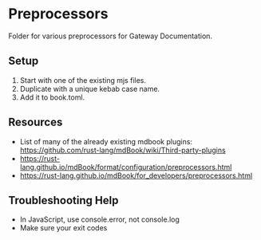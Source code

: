 # Preprocessors

Folder for various preprocessors for Gateway Documentation.

## **Setup**

1. Start with one of the existing mjs files.
2. Duplicate with a unique kebab case name.
3. Add it to book.toml.

## **Resources**

- List of many of the already existing mdbook plugins: https://github.com/rust-lang/mdBook/wiki/Third-party-plugins
- https://rust-lang.github.io/mdBook/format/configuration/preprocessors.html
- https://rust-lang.github.io/mdBook/for_developers/preprocessors.html

## **Troubleshooting Help**

- In JavaScript, use console.error, not console.log
- Make sure your exit codes
